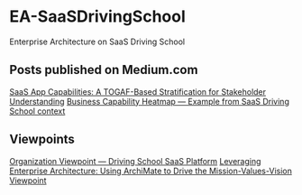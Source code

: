 # EA-SaaSDrivingSchool
Enterprise Architecture on SaaS Driving School

## Posts published on Medium.com
[SaaS App Capabilities: A TOGAF-Based Stratification for Stakeholder Understanding](https://medium.com/@seesiva/driving-school-saas-app-capabilities-a-togaf-based-stratification-for-stakeholder-understanding-1eb3fcd26211)
[Business Capability Heatmap — Example from SaaS Driving School context](https://medium.com/@seesiva/business-capability-heatmap-fad0563909cb)
## Viewpoints
[Organization Viewpoint — Driving School SaaS Platform](https://medium.com/p/2e22fcc54fd5)
[Leveraging Enterprise Architecture: Using ArchiMate to Drive the Mission-Values-Vision Viewpoint](https://medium.com/@seesiva/leveraging-enterprise-architecture-using-archimate-to-drive-the-mission-values-vision-viewpoint-2066397dba74)

